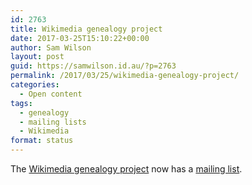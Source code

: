 ```yaml
---
id: 2763
title: Wikimedia genealogy project
date: 2017-03-25T15:10:22+00:00
author: Sam Wilson
layout: post
guid: https://samwilson.id.au/?p=2763
permalink: /2017/03/25/wikimedia-genealogy-project/
categories:
  - Open content
tags:
  - genealogy
  - mailing lists
  - Wikimedia
format: status
---
```

The [Wikimedia genealogy project](https://meta.wikimedia.org/wiki/Wikimedia_genealogy_project) now has a [mailing list](https://lists.wikimedia.org/mailman/listinfo/wikimedia-genealogy).